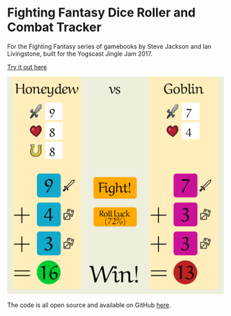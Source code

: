 # Fighting Fantasy Dice Roller and Combat Tracker

For the Fighting Fantasy series of gamebooks by Steve Jackson and Ian Livingstone, built for the Yogscast Jingle Jam 2017.

[Try it out here](https://fsyth.github.io/fighting-fantasy/dom/www/)

![screenshot](./screenshot.png)

The code is all open source and available on GitHub [here](https://github.com/fsyth/fighting-fantasy).
